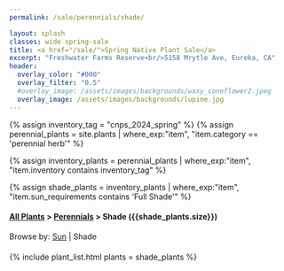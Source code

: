 ```yaml
---
permalink: /sale/perennials/shade/

layout: splash
classes: wide spring-sale
title: <a href="/sale/">Spring Native Plant Sale</a> 
excerpt: "Freshwater Farms Reserve<br/>5158 Mrytle Ave, Eureka, CA"
header:
  overlay_color: "#000"
  overlay_filter: "0.5"
  #overlay_image: /assets/images/backgrounds/waxy_coneflower2.jpeg
  overlay_image: /assets/images/backgrounds/lupine.jpg
---
```


<!-- Jekyll 3.9 doesnt support and/or in where_exp so we have to do this the messy way -->

{% assign inventory_tag = "cnps_2024_spring" %}
{% assign perennial_plants = site.plants | where_exp:"item",
    "item.category == 'perennial herb'" %}

{% assign inventory_plants = perennial_plants | where_exp:"item",
    "item.inventory contains inventory_tag" %}

{% assign shade_plants = inventory_plants | where_exp:"item",
    "item.sun_requirements contains 'Full Shade'" %}

<div class="hours">
    <h4><a href="/sale/all/">All Plants</a> >  <a href="/sale/perennials/">Perennials</a> > Shade ({{shade_plants.size}}) </h4>
</div>
<div style="margin-bottom: 20px;">
    Browse by:
    <a href="/sale/perennials/sun/">Sun</a> |
    Shade 
</div>

{% include plant_list.html 
    plants = shade_plants
%}


